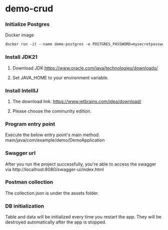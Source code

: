 # demo-crud

### Initialize Postgres

Docker image
```dtd
docker run -it --name demo-postgres -e POSTGRES_PASSWORD=mysecretpassword -p 5432:5432 -d postgres
```

### Install JDK21
1. Download JDK
https://www.oracle.com/java/technologies/downloads/

2. Set JAVA_HOME to your environment variable.

### Install IntellIJ
1. The download link.
https://www.jetbrains.com/idea/download/

2. Please choose the community edition.

### Program entry point
Execute the below entry point's main method.
main/java/com/example/demo/DemoApplication

### Swagger url
After you run the project successfully, you're able to access the swagger via http://localhost:8080/swagger-ui/index.html 

### Postman collection
The collection.json is under the assets folder.

### DB initialization
Table and data will be initialized every time you restart the app.
They will be destroyed automatically after the app is stopped.
